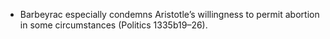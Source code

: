 - Barbeyrac especially condemns Aristotle’s willingness to permit abortion in some circumstances (Politics 1335b19–26).